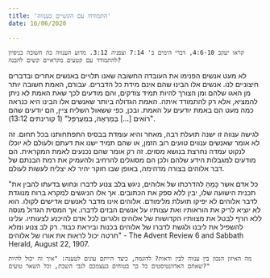 ```yaml
---
title: 'התמודדו עם הקשיים בענווה'
date: 16/06/2020

---
```


`קראו יעקב 4:6-10, דברי הימים ב' 7:14 וצפניה 3:12. מדוע הענווה כה חשובה בניסיון להתמודד עם קטעים מקראיים קשים להבנה?`

לא מעט אנשים הפנימו את העובדה החשובה שאנו תלויים באנשים אחרים ובדברים חיצוניים לנו. אנשים אלו הבינו שהם אינם מידת כל הדברים. עבורם, האמת חשובה יותר מן האגו שלהם ומן הצורך להיות תמיד צודקים, והם מודעים לכך שאת האמת לא ניתן להמציא, אלא רק להתמודד איתה. האמת הגדולה ביותר שאנשים אלו הבינו היא כנראה כמה מעט הם באמת יודעים על האמת. ובכן, כפי ששאול השליח ציין, הם יודעים שהם "רוֹאִים [...] בְּמַרְאָה, בִּמְעֻרְפָּל" (1 קורינתים 13:12).

לגישה ענווה זו ישנה תועלת רבה, מאחר והיא עומדת בבסיס התפתחותנו בכל תחום. זה לא אומר שאנשים ענווים טועים רוב הזמן, או שהם תמיד ישנו את דעתם ולעולם לא יוכלו לנקוט עמדה נחרצת בנושא מסוים. זה רק אומר שהם נכנעים לאמת המקראית. הם מודעים למגבלות הידע שלהם ולכן הם מסוגלים להרחיב ולהעמיק את רמת הבנתם של דבר אלוהים בצורה מדהימה, באופן שבו חוקר יהיר לא יצליח לעשות לעולם.

"כל אדם אשר כָּמֵהַּ להדרכתו של אלוהים, ניגש בלב צנוע לדברו ונחוש בדעתו להבין את תכנית הישועה שלו, יבין ללא ספק את הכתובים. אך אלו הניגשים למקרא ברוח מנוגדת לדבר אלוהים לא יפיקו תועלת מלימודם. אלוהים אינו מדבר לאנשים אדישים לקולו. הוא לא יוציא לריק את הוראותיו ואת עצותיו על אנשים הבזים לדברו. אך המסית הגדול מנסה ללא הרף לבטל את מצוותיו הקדושות של אלוהים ולגרום לכל אדם להיכנע לצעותיו. עלינו להשפיל את ליבנו ולגשת לדברו של אלוהים בכנות וביראת כבוד. רק לב צנוע ומלא חרטה יכול לראות את אורו של אלוהים" - The Advent Review 6 and Sabbath Herald, August 22, 1907.

`מה האיזון הנכון בין ענווה לבין ודאות? לדוגמה, כיצד הייתם עונים לטענה: "איך זה יכול להיות שאתם האדוונטיסטים כל כך בטוחים בעצמכם לגבי השבת, וכל השאר טועים?"`